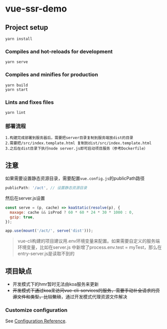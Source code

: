 # vue-ssr-demo

## Project setup
```
yarn install
```

### Compiles and hot-reloads for development
```
yarn serve
```

### Compiles and minifies for production
```
yarn build
yarn start
```

### Lints and fixes files
```
yarn lint
```

### 部署流程
```
1.构建完成部署到服务器后，需要把server目录复制到服务端放dist的目录
2.需要把/src/index.template.html 复制到dist/src/index.template.html
3.之后在dist目录下执行node server.js即可启动项目服务（参考Dockerfile）
```

## 注意

如果需要设置静态资源目录，需要配置`vue.config.js`的publicPath路径
```js
publicPath: '/act', // 设置静态资源目录
```
然后在server.js设置
```js
const serve = (p, cache) => koaStatic(resolve(p), {
  maxage: cache && isProd ? 60 * 60 * 24 * 30 * 1000 : 0,
  gzip: true,
});

app.use(mount('/act/', serve('dist')));
```

> vue-cli构建的项目建议用.env环境变量来配置。如果需要自定义的服务端环境变量，比如在server.js 中新增了process.env.test = myTest，那么在entry-server.js是读取不到的

## 项目缺点
* 开发模式下的hmr暂时无法由koa服务来更新
* ~~开发模式下通过koa来访问vue-cli-services的服务，需要手动补全请求的资源文件和类型，比较繁琐~~，通过开发模式代理资源文件解决

### Customize configuration
See [Configuration Reference](https://cli.vuejs.org/config/).
